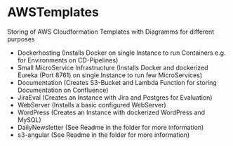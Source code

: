 # AWSTemplates

Storing of AWS Cloudformation Templates with Diagramms for different purposes

* Dockerhosting (Installs Docker on single Instance to run Containers e.g. for Environments on CD-Pipelines)
* Small MicroService Infrastructure (Installs Docker and dockerized Eureka (Port 8761) on single Instance to run few MicroServices)
* Documentation (Creates S3-Bucket and Lambda Function for storing Documentation on Confluence)
* JiraEval (Creates an Instance with Jira and Postgres for Evaluation)
* WebServer (Installs a basic configured WebServer)
* WordPress (Creates an Instance with dockerized WordPress and MySQL)
* DailyNewsletter (See Readme in the folder for more information)
* s3-angular (See Readme in the folder for more information)
